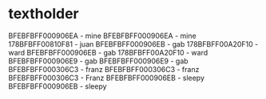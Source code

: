 # textholder
BFEBFBFF000906EA - mine
BFEBFBFF000906EA - mine
178BFBFF00810F81 - juan
BFEBFBFF000906EB - gab
178BFBFF00A20F10 - ward
BFEBFBFF000906EB - gab
178BFBFF00A20F10 - ward
BFEBFBFF000906E9 - gab
BFEBFBFF000906E9 - gab
BFEBFBFF000306C3 - franz
BFEBFBFF000306C3 - franz
BFEBFBFF000306C3 - Franz
BFEBFBFF000906EB - sleepy
BFEBFBFF000906EB - sleepy
